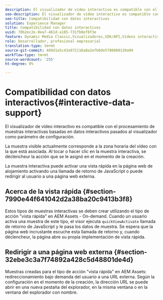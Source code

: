 ```yaml
---
description: El visualizador de vídeo interactivo es compatible con el procesamiento de muestras interactivas basadas en datos interactivos pasados al visualizador como parámetro de configuración.
seo-description: El visualizador de vídeo interactivo es compatible con el procesamiento de muestras interactivas basadas en datos interactivos pasados al visualizador como parámetro de configuración.
seo-title: Compatibilidad con datos interactivos
solution: Experience Manager
title: Compatibilidad con datos interactivos
uuid: 70b2ec2e-0ea7-461d-a185-731fb0ef8f3e
feature: Dynamic Media Classic,Visualizadores,SDK/API,Vídeos interactivos
role: Desarrollador, profesional empresarial
translation-type: tm+mt
source-git-commit: 469d1a5c43a972116a8a2efb0de5708800130a99
workflow-type: tm+mt
source-wordcount: '255'
ht-degree: 0%

---
```



# Compatibilidad con datos interactivos{#interactive-data-support}

El visualizador de vídeo interactivo es compatible con el procesamiento de muestras interactivas basadas en datos interactivos pasados al visualizador como parámetro de configuración.

La muestra visible actualmente corresponde a la zona horaria del vídeo con la que está asociada. Al tocar o hacer clic en la muestra interactiva, se déclencheur la acción que se le asignó en el momento de la creación.

La muestra interactiva puede activar una vista rápida en la página web de alojamiento activando una llamada de retorno de JavaScript o puede redirigir al usuario a una página web externa.

## Acerca de la vista rápida {#section-7990e44f641042d2a38ba20c9413b3f8}

Estos tipos de muestras interactivas se deben crear utilizando el tipo de acción &quot;vista rápida&quot; en AEM Assets - On-demand. Cuando un usuario activa una muestra de este tipo, el visor ejecuta `quickViewActivate` llamada de retorno de JavaScript y le pasa los datos de muestra. Se espera que la página web incrustante escuche esta llamada de retorno y, cuando déclencheur, la página abre su propia implementación de vista rápida.

## Redirigir a una página web externa {#section-32ebe3c3a7f74892a428c5d48801de4d}

Muestras creadas para el tipo de acción &quot;vista rápida&quot; en AEM Assets: redireccionamiento bajo demanda del usuario a una URL externa. Según la configuración en el momento de la creación, la dirección URL se puede abrir en una nueva pestaña del explorador, en la misma ventana o en la ventana del explorador con nombre.
